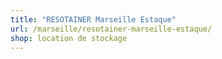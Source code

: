 ```yaml
---
title: "RESOTAINER Marseille Estaque"
url: /marseille/resotainer-marseille-estaque/
shop: location de stockage
---
```

